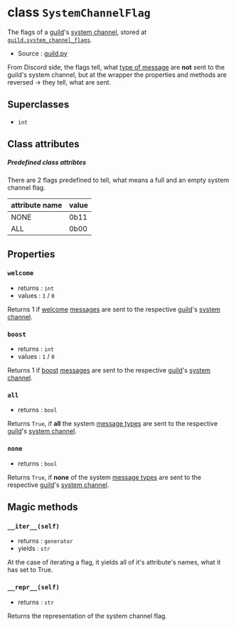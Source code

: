# class `SystemChannelFlag`

The flags of a [guild](Guild.md)'s [system channel](Guild.md#system_channel),
stored at [`guild.system_channel_flags`](Guild.md#system_channel_flags).

- Source : [guild.py](https://github.com/HuyaneMatsu/hata/blob/master/hata/discord/guild.py)

From Discord side, the flags tell, what [type of message](MessageType.md) are
**not** sent to the guild's system channel, but at the wrapper the properties
and methods are reversed -> they tell, what are sent.

## Superclasses

- `int`

## Class attributes

##### Predefined class attribtes

There are 2 flags predefined to tell, what means a full and an empty system
channel flag.

| attribute name    | value     |
|-------------------|-----------|
| NONE              | 0b11      |
| ALL               | 0b00      |

## Properties

### `welcome`

- returns : `int`
- values : `1` / `0`

Returns 1 if [welcome](MessageType.md#predefined-class-attributes)
[messages](Message.md) are sent to the respective [guild](Guild.md)'s
[system channel](Guild.md#system_channel).

### `boost`

- returns : `int`
- values : `1` / `0`

Returns 1 if [boost](MessageType.md#predefined-class-attributes)
[messages](Message.md) are sent to the respective [guild](Guild.md)'s
[system channel](Guild.md#system_channel).

### `all`

- returns : `bool`

Returns `True`, if **all** the system [message types](MessageType.md) are
sent to the respective [guild](Guild.md)'s
[system channel](Guild.md#system_channel).

### `none`

- returns : `bool`

Returns `True`, if **none** of the system [message types](MessageType.md) are
sent to the respective [guild](Guild.md)'s
[system channel](Guild.md#system_channel).


## Magic methods

### `__iter__(self)`

- returns : `generator`
- yields : `str`

At the case of iterating a flag, it yields all of it's attribute's names, what
it has set to True.

### `__repr__(self)`

- returns : `str`

Returns the representation of the system channel flag.
